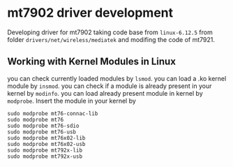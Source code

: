 # mt7902 driver development
Developing driver for mt7902 taking code base from `linux-6.12.5` from folder `drivers/net/wireless/mediatek` and modifing the code of mt7921.

## Working with Kernel Modules in Linux
you can check currently loaded modules by `lsmod`. 
you can load a .ko kernel module by `insmod`. 
you can check if a module is already present in your kernel by `modinfo`. 
you can load already present module in kernel by `modprobe`. 
Insert the module in your kernel by 

    sudo modprobe mt76-connac-lib
    sudo modprobe mt76
    sudo modprobe mt76-sdio
    sudo modprobe mt76-usb
    sudo modprobe mt76x02-lib
    sudo modprobe mt76x02-usb
    sudo modprobe mt792x-lib
    sudo modprobe mt792x-usb


